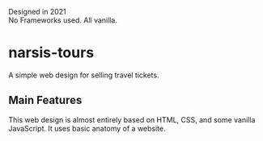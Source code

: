 Designed in 2021  
No Frameworks used. All vanilla.

# narsis-tours
A simple web design for selling travel tickets.

## Main Features
This web design is almost entirely based on HTML, CSS, and some vanilla JavaScript. It uses basic anatomy of a website.